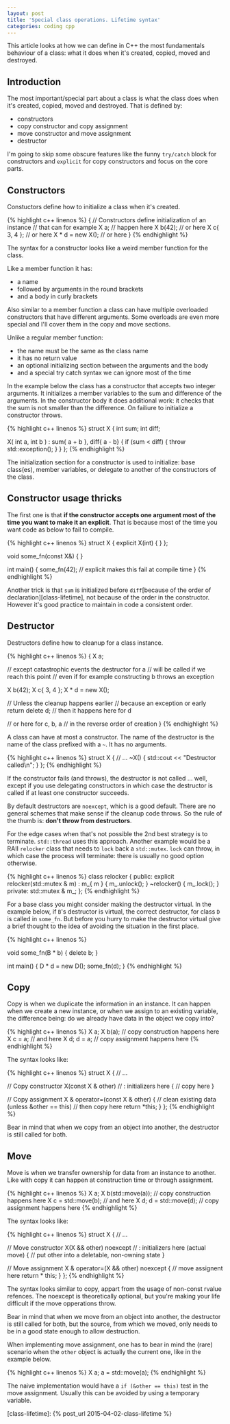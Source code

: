 ```yaml
---
layout: post
title: 'Special class operations. Lifetime syntax'
categories: coding cpp
---
```


This article looks at how we can define in C++ the most fundamentals behaviour
of a class: what it does when it's created, copied, moved and destroyed.


## Introduction

The most important/special part about a class is what the class does when it's
created, copied, moved and destroyed. That is defined by:

- constructors
- copy constructor and copy assignment
- move constructor and move assignment
- destructor

I'm going to skip some obscure features like the funny `try/catch` block for
constructors and `explicit` for copy constructors and focus on the core parts.

## Constructors

Constuctors define how to initialize a class when it's created.

{% highlight c++ linenos %}
{
  // Constructors define initialization of an instance
  // that can for example
  X a; // happen here
  X b(42); // or here
  X c{ 3, 4 }; // or here
  X * d = new X(); // or here
}
{% endhighlight %}

The syntax for a constructor looks like a weird member function for the class.

Like a member function it has:

- a name
- followed by arguments in the round brackets
- and a body in curly brackets

Also similar to a member function a class can have multiple overloaded
constructors that have different arguments. Some overloads are even more
special and I'll cover them in the copy and move sections.

Unlike a regular member function:

- the name must be the same as the class name
- it has no return value
- an optional initializing section between the arguments and the body
- and a special try catch syntax we can ignore most of the time

In the example below the class has a constructor that accepts two integer
arguments.  It initializes a member variables to the sum and difference of the
arguments.  In the constructor body it does additional work: it checks that the
sum is not smaller than the difference.  On failiure to initialize a
constructor throws.

{% highlight c++ linenos %}
struct X
{
  int sum;
  int diff;

  X(
    int a, int b
    ) :
    sum{ a + b },
    diff{ a - b}
  {
    if (sum < diff)
    {
      throw std::exception();
    }
  }
};
{% endhighlight %}

The initialization section for a constructor is used to initialize: base
class(es), member variables, or delegate to another of the constructors of the
class.


## Constructor usage thricks

The first one is that **if the constructor accepts one argument most of the time
you want to make it an explicit**. That is because most of the time you want
code as below to fail to compile.

{% highlight c++ linenos %}
struct X
{
  explicit X(int) { }
};

void some_fn(const X&) { }

int main()
{
  some_fn(42); // explicit makes this fail at compile time
}
{% endhighlight %}

Another trick is that `sum` is initialized before `diff`[because of the order
of declaration][class-lifetime], not because of the order in the constructor.
However it's good practice to maintain in code a consistent order.


## Destructor

Destructors define how to cleanup for a class instance.

{% highlight c++ linenos %}
{
  X a;

  // except catastrophic events the destructor for a
  // will be called if we reach this point
  // even if for example constructing b throws an exception

  X b(42);
  X c{ 3, 4 };
  X * d = new X();

  // Unless the cleanup happens earlier
  // because an exception or early return
  delete d; // then it happens here for d

  // or here for c, b, a
  // in the reverse order of creation
}
{% endhighlight %}

A class can have at most a constructor. The name of the destructor is the name
of the class prefixed with a `~`. It has no arguments.

{% highlight c++ linenos %}
struct X
{
  // ...
  ~X()
  {
    std::cout << "Destructor called\n";
  }
};
{% endhighlight %}

If the constructor fails (and throws), the destructor is not called ... well,
except if you use delegating constructors in which case the destructor is
called if at least one constructor succeeds.

By default destructors are `noexcept`, which is a good default. There are no
general schemes that make sense if the cleanup code throws. So the rule of the
thumb is: **don't throw from destructors**.

For the edge cases when that's not possible the 2nd best strategy is to
terminate. `std::thread` uses this approach. Another example would be a RAII
`relocker` class that needs to `lock` back a `std::mutex`. `lock` can throw, in
which case the process will terminate: there is usually no good option
otherwise.

{% highlight c++ linenos %}
class relocker
{
public:
  explicit relocker(std::mutex & m) : m_{ m } { m_.unlock(); }
  ~relocker() { m_.lock(); }
private:
  std::mutex & m_;
};
{% endhighlight %}

For a base class you might consider making the destructor virtual. In the
example below, if `B`'s destructor is virtual, the correct destructor, for
class `D` is called in `some_fn`. But before you hurry to make the destructor
virtual give a brief thought to the idea of avoiding the situation in the
first place.

{% highlight c++ linenos %}

void some_fn(B * b)
{
  delete b;
}

int main()
{
  D * d = new D();
  some_fn(d);
}
{% endhighlight %}


## Copy

Copy is when we duplicate the information in an instance. It can happen when we
create a new instance, or when we assign to an existing variable, the
difference being: do we already have data in the object we copy into?

{% highlight c++ linenos %}
X a;
X b(a); // copy construction happens here
X c = a; // and here
X d;
d = a; // copy assignment happens here
{% endhighlight %}

The syntax looks like:

{% highlight c++ linenos %}
struct X
{
  // ...

  // Copy constructor
  X(const X & other) // : initializers here
  {
    // copy here
  }

  // Copy assignment
  X & operator=(const X & other)
  {
    // clean existing data (unless &other == this)
    // then copy here
    return *this;
  }
};
{% endhighlight %}

Bear in mind that when we copy from an object into another, the destructor is
still called for both.


## Move

Move is when we transfer ownership for data from an instance to another. Like
with copy it can happen at construction time or through assignment.

{% highlight c++ linenos %}
X a;
X b(std::move(a)); // copy construction happens here
X c = std::move(b); // and here
X d;
d = std::move(d); // copy assignment happens here
{% endhighlight %}

The syntax looks like:

{% highlight c++ linenos %}
struct X
{
  // ...

  // Move constructor
  X(X && other) noexcept // : initializers here (actual move)
  {
    // put other into a deletable, non-owning state
  }

  // Move assignment
  X & operator=(X && other) noexcept
  {
    // move assignent here
    return * this;
  }
};
{% endhighlight %}

The syntax looks similar to copy, appart from the usage of non-const rvalue
refences. The noexcept is theoretically optional, but you're making your life
difficult if the move opperations throw.

Bear in mind that when we move from an object into another, the destructor is
still called for both, but the source, from which we moved, only needs to be in
a good state enough to allow destruction.

When implementing move assignment, one has to bear in mind the (rare) scenario
when the `other` object is actually the current one, like in the example below.

{% highlight c++ linenos %}
X a;
a = std::move(a);
{% endhighlight %}

The naive implementation would have a `if (&other == this)` test in the move
assignment. Usually this can be avoided by using a temporary variable.


[class-lifetime]:     {% post_url 2015-04-02-class-lifetime %}
